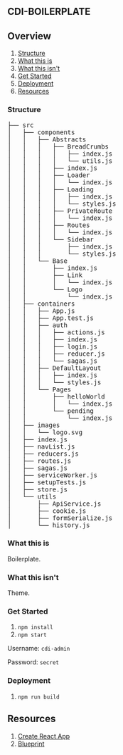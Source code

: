 ## CDI-BOILERPLATE

## Overview
<ol>
    <li>
        <a href="#structure">Structure</a>
    </li>
    <li>
        <a href="#what-this-is">What this is</a>
    </li>
    <li>
        <a href="#what-this-isnt">What this isn't</a>
    </li>
    <li>
        <a href="#get-started">Get Started</a>
    </li>
    <li>
        <a href="#deployment">Deployment</a>
    </li>
    <li>
        <a href="#resources">Resources</a>
    </li>
</ol>

### Structure
<pre>
├── src
│   ├── components
│   │   ├── Abstracts
│   │   │   ├── BreadCrumbs
│   │   │   │   ├── index.js
│   │   │   │   └── utils.js
│   │   │   ├── index.js
│   │   │   ├── Loader
│   │   │   │   └── index.js
│   │   │   ├── Loading
│   │   │   │   ├── index.js
│   │   │   │   └── styles.js
│   │   │   ├── PrivateRoute
│   │   │   │   └── index.js
│   │   │   ├── Routes
│   │   │   │   └── index.js
│   │   │   └── Sidebar
│   │   │       ├── index.js
│   │   │       └── styles.js
│   │   └── Base
│   │       ├── index.js
│   │       ├── Link
│   │       │   └── index.js
│   │       └── Logo
│   │           └── index.js
│   ├── containers
│   │   ├── App.js
│   │   ├── App.test.js
│   │   ├── auth
│   │   │   ├── actions.js
│   │   │   ├── index.js
│   │   │   ├── login.js
│   │   │   ├── reducer.js
│   │   │   └── sagas.js
│   │   ├── DefaultLayout
│   │   │   ├── index.js
│   │   │   └── styles.js
│   │   └── Pages
│   │       ├── helloWorld
│   │       │   └── index.js
│   │       └── pending
│   │           └── index.js
│   ├── images
│   │   └── logo.svg
│   ├── index.js
│   ├── navList.js
│   ├── reducers.js
│   ├── routes.js
│   ├── sagas.js
│   ├── serviceWorker.js
│   ├── setupTests.js
│   ├── store.js
│   └── utils
│       ├── ApiService.js
│       ├── cookie.js
│       ├── formSerialize.js
│       └── history.js
</pre>

### What this is
Boilerplate.



### What this isn't
Theme.


### Get Started
<ol>
    <li><code>npm install</code></li>
    <li><code>npm start</code></li>
</ol>

<p>Username: <code>cdi-admin</code></p>
<p>Password: <code>secret</code></p>


### Deployment
<ol>
    <li><code>npm run build</code></li>
</ol>


## Resources
<ol>
    <li>
        <a href="https://github.com/facebook/create-react-app">Create React App</a>
    </li>
    <li>
        <a href="https://blueprintjs.com/docs/">Blueprint</a>
    </li>
</ol>
